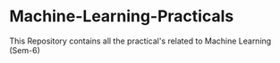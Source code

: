 # Machine-Learning-Practicals
This Repository contains all the practical's related to  Machine Learning (Sem-6)
